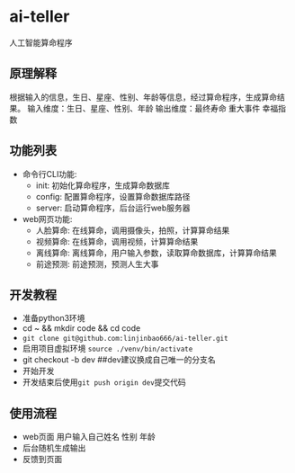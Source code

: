 # ai-teller

人工智能算命程序

## 原理解释

根据输入的信息，生日、星座、性别、年龄等信息，经过算命程序，生成算命结果。
输入维度：生日、星座、性别、年龄
输出维度：最终寿命 重大事件 幸福指数

## 功能列表

- 命令行CLI功能:
  - init: 初始化算命程序，生成算命数据库
  - config: 配置算命程序，设置算命数据库路径
  - server: 启动算命程序，后台运行web服务器
- web网页功能:
  - 人脸算命: 在线算命，调用摄像头，拍照，计算算命结果
  - 视频算命: 在线算命，调用视频，计算算命结果
  - 离线算命: 离线算命，用户输入参数，读取算命数据库，计算算命结果
  - 前途预测: 前途预测，预测人生大事

## 开发教程

- 准备python3环境
- cd ~ && mkdir code && cd code
- `git clone git@github.com:linjinbao666/ai-teller.git`
- 启用项目虚拟环境 `source ./venv/bin/activate`
- git checkout -b dev ##dev建议换成自己唯一的分支名
- 开始开发
- 开发结束后使用`git push origin dev`提交代码

## 使用流程

- web页面 用户输入自己姓名 性别 年龄
- 后台随机生成输出
- 反馈到页面
